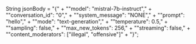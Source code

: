 String jsonBody = "{"
                + "\"model\": \"mistral-7b-instruct\","
                + "\"conversation_id\": \"0\","
                + "\"system_message\": \"NONE\","
                + "\"prompt\": \"hello\","
                + "\"mode\": \"text-generation\","
                + "\"temperature\": 0.5,"
                + "\"sampling\": false,"
                + "\"max_new_tokens\": 256,"
                + "\"streaming\": false,"
                + "\"content_moderators\": [\"illegal\", \"offensive\"]"
                + "}";
